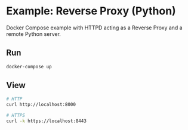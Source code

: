# Example: Reverse Proxy (Python)

Docker Compose example with HTTPD acting as a Reverse Proxy and a remote Python server.

## Run
```bash
docker-compose up
```

## View
```bash
# HTTP
curl http://localhost:8000

# HTTPS
curl -k https://localhost:8443
```
